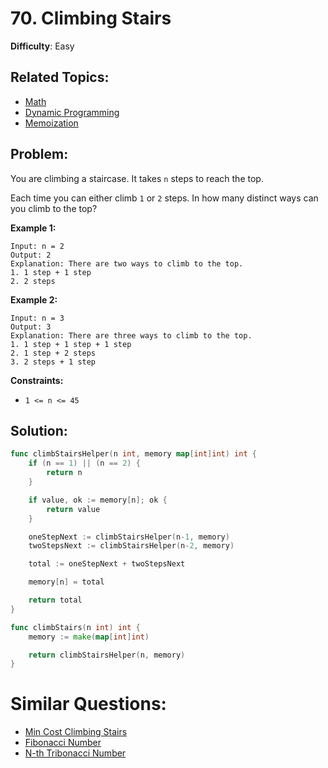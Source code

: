 # 70. Climbing Stairs

**Difficulty**: Easy

## Related Topics:

- [Math](https://leetcode.com/tag/math/)
- [Dynamic Programming](https://leetcode.com/tag/dynamic-programming/)
- [Memoization](https://leetcode.com/tag/memoization/)

## Problem:

You are climbing a staircase. It takes `n` steps to reach the top.

Each time you can either climb `1` or `2` steps. In how many distinct ways can you climb to the top?

**Example 1:**

```
Input: n = 2
Output: 2
Explanation: There are two ways to climb to the top.
1. 1 step + 1 step
2. 2 steps
```

**Example 2:**

```
Input: n = 3
Output: 3
Explanation: There are three ways to climb to the top.
1. 1 step + 1 step + 1 step
2. 1 step + 2 steps
3. 2 steps + 1 step
```

**Constraints:**

- `1 <= n <= 45`

## Solution:

```go
func climbStairsHelper(n int, memory map[int]int) int {
	if (n == 1) || (n == 2) {
		return n
	}

	if value, ok := memory[n]; ok {
		return value
	}

	oneStepNext := climbStairsHelper(n-1, memory)
	twoStepsNext := climbStairsHelper(n-2, memory)

	total := oneStepNext + twoStepsNext

	memory[n] = total

	return total
}

func climbStairs(n int) int {
	memory := make(map[int]int)

	return climbStairsHelper(n, memory)
}
```

# Similar Questions:
- [Min Cost Climbing Stairs](https://github.com/ju-popov/leetcode.com/tree/main/problems/min-cost-climbing-stairs/)
- [Fibonacci Number](https://github.com/ju-popov/leetcode.com/tree/main/problems/fibonacci-number/)
- [N-th Tribonacci Number](https://github.com/ju-popov/leetcode.com/tree/main/problems/n-th-tribonacci-number/)
